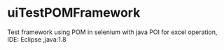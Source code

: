 # uiTestPOMFramework
Test framework using POM in selenium with java
POI for excel operation, IDE: Eclipse ,java:1.8
